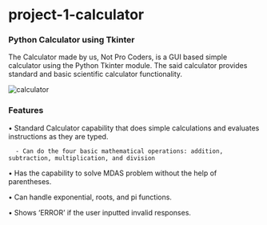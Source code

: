 # project-1-calculator

### Python Calculator using Tkinter

The Calculator made by us, Not Pro Coders, is a GUI based simple calculator using the Python Tkinter module. The said calculator provides standard and basic scientific calculator functionality.

![calculator](https://user-images.githubusercontent.com/86301287/125031280-fdb77980-e0be-11eb-889f-3c62bd05cf8e.gif)

### Features
•	Standard Calculator capability that does simple calculations and evaluates instructions as they are typed.
      
      - Can do the four basic mathematical operations: addition, subtraction, multiplication, and division

•	Has the capability to solve MDAS problem without the help of parentheses.

•	Can handle exponential, roots, and pi functions.

•	Shows ‘ERROR’ if the user inputted invalid responses.
